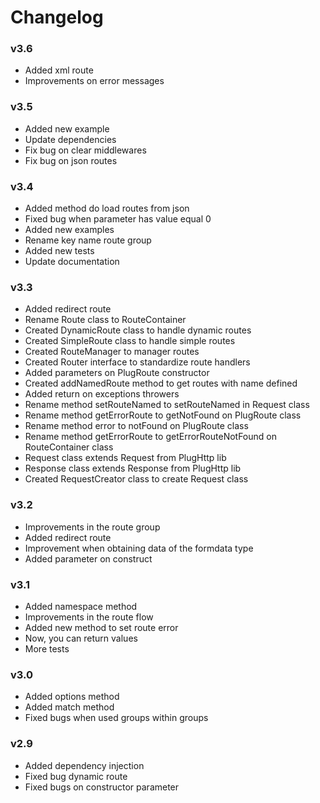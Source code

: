 # Changelog

### v3.6
* Added xml route
* Improvements on error messages

### v3.5
* Added new example
* Update dependencies
* Fix bug on clear middlewares
* Fix bug on json routes

### v3.4
* Added method do load routes from json
* Fixed bug when parameter has value equal 0
* Added new examples
* Rename key name route group
* Added new tests
* Update documentation

### v3.3
* Added redirect route
* Rename Route class to RouteContainer
* Created DynamicRoute class to handle dynamic routes
* Created SimpleRoute class to handle simple routes
* Created RouteManager to manager routes
* Created Router interface to standardize route handlers
* Added parameters on PlugRoute constructor
* Created addNamedRoute method to get routes with name defined
* Added return on exceptions throwers
* Rename method setRouteNamed to setRouteNamed in Request class
* Rename method getErrorRoute to getNotFound on PlugRoute class
* Rename method error to notFound on PlugRoute class
* Rename method getErrorRoute to getErrorRouteNotFound on RouteContainer class
* Request class extends Request from PlugHttp lib
* Response class extends Response from PlugHttp lib
* Created RequestCreator class to create Request class

### v3.2
* Improvements in the route group
* Added redirect route
* Improvement when obtaining data of the formdata type
* Added parameter on construct

### v3.1
* Added namespace method
* Improvements in the route flow
* Added new method to set route error
* Now, you can return values
* More tests

### v3.0
* Added options method
* Added match method
* Fixed bugs when used groups within groups

### v2.9
* Added dependency injection
* Fixed bug dynamic route
* Fixed bugs on constructor parameter
